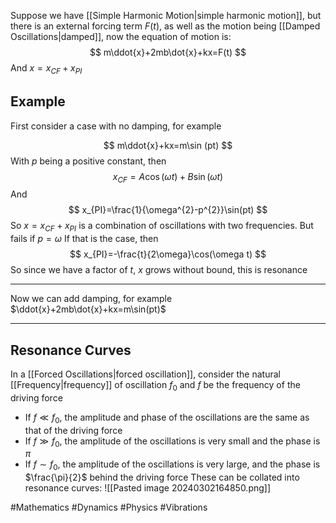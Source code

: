 Suppose we have [[Simple Harmonic Motion|simple harmonic motion]], but there is an external forcing term $F(t)$, as well as the motion being [[Damped Oscillations|damped]], now the equation of motion is:
$$
m\ddot{x}+2mb\dot{x}+kx=F(t)
$$
And $x=x_{CF}+x_{PI}$
## Example
First consider a case with no damping, for example

$$
m\ddot{x}+kx=m\sin (pt)
$$
With $p$ being a positive constant, then
$$
x_{CF}=A\cos(\omega t)+B\sin(\omega t)
$$
And 
$$
x_{PI}=\frac{1}{\omega^{2}-p^{2}}\sin(pt)
$$
So $x=x_{CF}+x_{PI}$ is a combination of oscillations with two frequencies. But fails if $p=\omega$
If that is the case, then
$$
x_{PI}=-\frac{t}{2\omega}\cos(\omega t)
$$
So since we have a factor of $t$, $x$ grows without bound, this is resonance
___
Now we can add damping, for example $\ddot{x}+2mb\dot{x}+kx=m\sin(pt)$



___
## Resonance Curves
In a [[Forced Oscillations|forced oscillation]], consider the natural [[Frequency|frequency]] of oscillation $f_{0}$ and $f$ be the frequency of the driving force
- If $f\ll f_{0}$, the amplitude and phase of the oscillations are the same as that of the driving force
- If $f\gg f_{0}$, the amplitude of the oscillations is very small and the phase is $\pi$
- If $f\sim f_{0}$, the amplitude of the oscillations is very large, and the phase is $\frac{\pi}{2}$ behind the driving force
These can be collated into resonance curves:
![[Pasted image 20240302164850.png]]


#Mathematics #Dynamics 
#Physics #Vibrations 